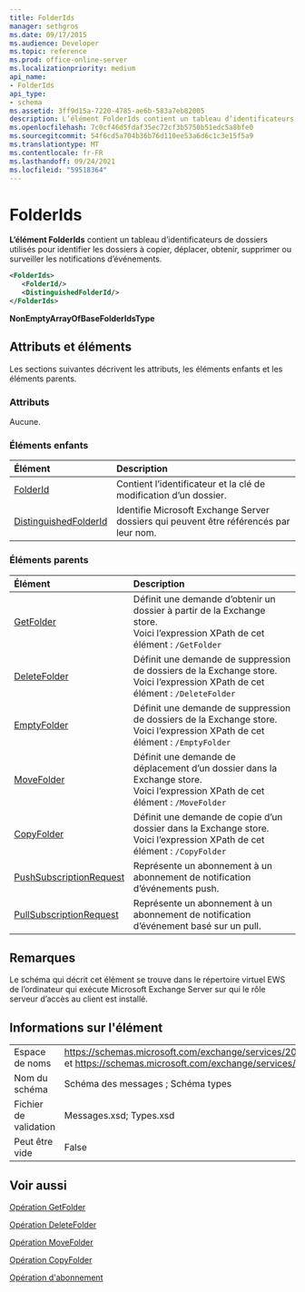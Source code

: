 ```yaml
---
title: FolderIds
manager: sethgros
ms.date: 09/17/2015
ms.audience: Developer
ms.topic: reference
ms.prod: office-online-server
ms.localizationpriority: medium
api_name:
- FolderIds
api_type:
- schema
ms.assetid: 3ff9d15a-7220-4785-ae6b-583a7eb82005
description: L’élément FolderIds contient un tableau d’identificateurs de dossiers utilisés pour identifier les dossiers à copier, déplacer, obtenir, supprimer ou surveiller les notifications d’événements.
ms.openlocfilehash: 7c0cf46d5fdaf35ec72cf3b5750b51edc5a8bfe0
ms.sourcegitcommit: 54f6cd5a704b36b76d110ee53a6d6c1c3e15f5a9
ms.translationtype: MT
ms.contentlocale: fr-FR
ms.lasthandoff: 09/24/2021
ms.locfileid: "59518364"
---
```

# <a name="folderids"></a>FolderIds

**L’élément FolderIds** contient un tableau d’identificateurs de dossiers utilisés pour identifier les dossiers à copier, déplacer, obtenir, supprimer ou surveiller les notifications d’événements. 
  
```xml
<FolderIds>
   <FolderId/>
   <DistinguishedFolderId/>
</FolderIds>
```

 **NonEmptyArrayOfBaseFolderIdsType**
## <a name="attributes-and-elements"></a>Attributs et éléments

Les sections suivantes décrivent les attributs, les éléments enfants et les éléments parents.
  
### <a name="attributes"></a>Attributs

Aucune.
  
### <a name="child-elements"></a>Éléments enfants

|**Élément**|**Description**|
|:-----|:-----|
|[FolderId](folderid.md) <br/> |Contient l’identificateur et la clé de modification d’un dossier.  <br/> |
|[DistinguishedFolderId](distinguishedfolderid.md) <br/> |Identifie Microsoft Exchange Server dossiers qui peuvent être référencés par leur nom.  <br/> |
   
### <a name="parent-elements"></a>Éléments parents

|**Élément**|**Description**|
|:-----|:-----|
|[GetFolder](getfolder.md) <br/> |Définit une demande d’obtenir un dossier à partir de la Exchange store.  <br/> Voici l’expression XPath de cet élément :  `/GetFolder` <br/> |
|[DeleteFolder](deletefolder.md) <br/> |Définit une demande de suppression de dossiers de la Exchange store.  <br/> Voici l’expression XPath de cet élément :  `/DeleteFolder` <br/> |
|[EmptyFolder](emptyfolder.md) <br/> |Définit une demande de suppression de dossiers de la Exchange store.  <br/> Voici l’expression XPath de cet élément :  `/EmptyFolder` <br/> |
|[MoveFolder](movefolder.md) <br/> |Définit une demande de déplacement d’un dossier dans la Exchange store.  <br/> Voici l’expression XPath de cet élément :  `/MoveFolder` <br/> |
|[CopyFolder](copyfolder.md) <br/> |Définit une demande de copie d’un dossier dans la Exchange store.  <br/> Voici l’expression XPath de cet élément :  `/CopyFolder` <br/> |
|[PushSubscriptionRequest](pushsubscriptionrequest.md) <br/> |Représente un abonnement à un abonnement de notification d’événements push.  <br/> |
|[PullSubscriptionRequest](pullsubscriptionrequest.md) <br/> |Représente un abonnement à un abonnement de notification d’événement basé sur un pull.  <br/> |
   
## <a name="remarks"></a>Remarques

Le schéma qui décrit cet élément se trouve dans le répertoire virtuel EWS de l’ordinateur qui exécute Microsoft Exchange Server sur qui le rôle serveur d’accès au client est installé.
  
## <a name="element-information"></a>Informations sur l'élément

|||
|:-----|:-----|
|Espace de noms  <br/> |https://schemas.microsoft.com/exchange/services/2006/messages et https://schemas.microsoft.com/exchange/services/2006/types  <br/> |
|Nom du schéma  <br/> |Schéma des messages ; Schéma types  <br/> |
|Fichier de validation  <br/> |Messages.xsd; Types.xsd  <br/> |
|Peut être vide  <br/> |False  <br/> |
   
## <a name="see-also"></a>Voir aussi



[Opération GetFolder](getfolder-operation.md)
  
[Opération DeleteFolder](deletefolder-operation.md)
  
[Opération MoveFolder](movefolder-operation.md)
  
[Opération CopyFolder](copyfolder-operation.md)
  
[Opération d'abonnement](subscribe-operation.md)

